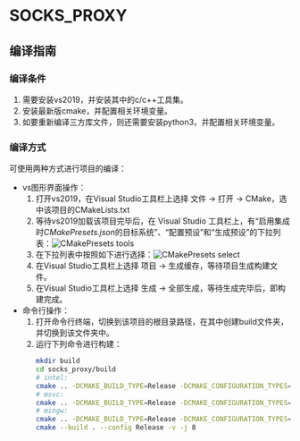 # SOCKS_PROXY

## 编译指南

### 编译条件

1. 需要安装vs2019，并安装其中的c/c++工具集。
2. 安装最新版cmake，并配置相关环境变量。
3. 如要重新编译三方库文件，则还需要安装python3，并配置相关环境变量。

### 编译方式

可使用两种方式进行项目的编译：
* vs图形界面操作：
    1. 打开vs2019，在Visual Studio工具栏上选择 文件 -> 打开 -> CMake，选中该项目的CMakeLists.txt
    2. 等待vs2019加载该项目完毕后，在 Visual Studio 工具栏上，有“启用集成时*CMakePresets.json*的目标系统”、“配置预设”和“生成预设”的下拉列表：![CMakePresets tools](https://learn.microsoft.com/zh-cn/cpp/build/media/target-system-dropdown.png?view=msvc-170)
    3. 在下拉列表中按照如下进行选择：![CMakePresets select](vs2019_preset.png)
    4. 在Visual Studio工具栏上选择 项目 -> 生成缓存，等待项目生成构建文件。
    5. 在Visual Studio工具栏上选择 生成 -> 全部生成，等待生成完毕后，即构建完成。
* 命令行操作：
    1. 打开命令行终端，切换到该项目的根目录路径，在其中创建build文件夹，并切换到该文件夹中。
    2. 运行下列命令进行构建：
       ```bash
       mkdir build
       cd socks_proxy/build
       # intel:
       cmake .. -DCMAKE_BUILD_TYPE=Release -DCMAKE_CONFIGURATION_TYPES=Release -DCMAKE_C_COMPILER=icl -DCMAKE_CXX_COMPILER=icl -G Ninja
       # msvc:
       cmake .. -DCMAKE_BUILD_TYPE=Release -DCMAKE_CONFIGURATION_TYPES=Release -DCMAKE_C_COMPILER=cl -DCMAKE_CXX_COMPILER=cl
       # mingw:
       cmake .. -DCMAKE_BUILD_TYPE=Release -DCMAKE_CONFIGURATION_TYPES=Release -DCMAKE_C_COMPILER=gcc -DCMAKE_CXX_COMPILER=g++ -G Ninja
       cmake --build . --config Release -v -j 8
       ```